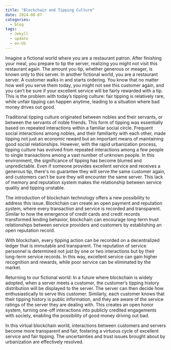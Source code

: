 ```yaml
---
title: "Blockchain and Tipping Culture"
date: 2024-08-07
categories:
  - blog
tags:
  - Jekyll
  - update
  - en-US
---
```


Imagine a fictional world where you are a restaurant patron. After finishing your meal, you prepare to tip the server, realizing you might not visit this restaurant again. The amount you tip, whether generous or meager, is known only to this server. In another fictional world, you are a restaurant server. A customer walks in and starts ordering. You know that no matter how well you serve them today, you might not see this customer again, and you can’t be sure if your excellent service will be fairly rewarded with a tip. This is the problem with today’s tipping culture: fair tipping is relatively rare, while unfair tipping can happen anytime, leading to a situation where bad money drives out good.

Traditional tipping culture originated between nobles and their servants, or between the servants of noble friends. This form of tipping was essentially based on repeated interactions within a familiar social circle. Frequent social interactions among nobles, and their familiarity with each other, made tipping not just an economic reward but an important means of maintaining good social relationships. However, with the rapid urbanization process, tipping culture has evolved from repeated interactions among a few people to single transactions among a vast number of unknown people. In this environment, the significance of tipping has become blurred and unpredictable. Even if someone provides excellent service and receives a generous tip, there's no guarantee they will serve the same customer again, and customers can’t be sure they will encounter the same server. This lack of memory and reputation system makes the relationship between service quality and tipping unstable.

The introduction of blockchain technology offers a new possibility to address this issue. Blockchain can create an open payment and reputation system, where every transaction and service is recorded and transparent. Similar to how the emergence of credit cards and credit records transformed lending behavior, blockchain can encourage long-term trust relationships between service providers and customers by establishing an open reputation record.

With blockchain, every tipping action can be recorded on a decentralized ledger that is immutable and transparent. The reputation of service personnel is determined not just by one or two interactions but by their long-term service records. In this way, excellent service can gain higher recognition and rewards, while poor service can be eliminated by the market.

Returning to our fictional world: In a future where blockchain is widely adopted, when a server meets a customer, the customer’s tipping history distribution will be displayed to the server. The server can then decide how enthusiastically to serve this customer. Similarly, each customer knows that their tipping history is public information, and they are aware of the service ratings of the server they are dealing with. This creates an open honor system, turning one-off interactions into publicly credited engagements with society, enabling the possibility of good money driving out bad.

In this virtual blockchain world, interactions between customers and servers become more transparent and fair, fostering a virtuous cycle of excellent service and fair tipping. The uncertainties and trust issues brought about by urbanization are effectively resolved.